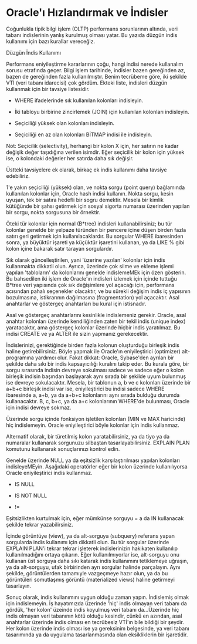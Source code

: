 # Oracle'ı Hızlandırmak ve İndisler

Coğunlukla tipik bilgi işlem (OLTP) performans sorunlarının altında,
veri tabanı indislerinin yanlış kurulmuş olması yatar. Bu yazıda
düzgün indis kullanımı için bazı kurallar vereceğiz.


Düzgün İndis Kullanımı

Performans eniyileştirme kararlarının çoğu, hangi indisi nerede kullanalım sorusu etrafında geçer. Bilgi işlem tarihinde, indisler bazen gereğinden az, bazen de gereğinden fazla kullanılmıştır. Benim tecrübeme göre, iki şekilde VTİ (veri tabanı idarecisi) çok gördüm. Ekteki liste, indisleri düzgün kullanmak için bir tavsiye listesidir.

* WHERE ifadelerinde sık kullanılan kolonları indisleyin.

* İki tabloyu birbirine zincirlemek (JOIN) için kullanılan kolonları indisleyin.

* Seçiciliği yüksek olan kolonları indisleyin.

* Seçiciliği en az olan kolonları BİTMAP indisi ile indisleyin.

Not: Seçicilik (selectivity), herhangi bir kolon X için, her satırın
ne kadar değişik değer taşıdığına verilen isimdir. Eğer seçicilik bir
kolon için yüksek ise, o kolondaki değerler her satırda daha sık
değişir.

Üstteki tavsiyelere ek olarak, birkaç ek indis kullanımı daha tavsiye
edebiliriz.

1'e yakın seçiciliği (yüksek) olan, ve nokta sorgu (point query)
bağlamında kullanılan kolonlar için, Oracle hash indisi
kullanın. Nokta sorgu, kesin uyuşan, tek bir satıra hedefli bir sogru
demektir. Mesela bir kimlik kütüğünde bir şahsı getirmek için sosyal
sigorta numarası üzerinden yapılan bir sorgu, nokta sorgusuna bir
örnektir.

Öteki tür kolonlar için normal (B*tree) indisleri kullanabilirsiniz;
bu tür kolonlar genelde bir yelpaze türünden bir pencere içine düşen
birden fazla satırı geri getirmek için kullanılacaklardır. Bu sorgular
WHERE ibaresinden sonra, ya büyüktür işareti ya küçüktür işaretini
kullanan, ya da LIKE % gibi kolon içine bakarak satır tarayan
sorgulardır.

Sık olarak güncelleştirilen, yani 'üzerine yazılan' kolonlar için
indis kullanmakta dikkatli olun. Ayrıca, üzerinde çok silme ve ekleme
işlemi yapılan 'tabloların' da kolonlarını genelde indislemeMEk için
özen gösterin. Bu bahsedilen iki işlem de Oracle'ın indisleri izlemek
için içinde tuttuğu B*tree veri yapısında çok sık değişimlere yol
açacağı için, performans acısından pahalı seçenekler olacaktır, ve bu
sürekli değişim indis iç yapısının bozulmasına, istikrarının
dağılmasına (fragmentation) yol açacaktır. Asal anahtarlar ve
göstergeç anahtarları bu kural için istisnadır.

Asal ve göstergeç anahtarlarını kesinlikle indislemeniz
gerekir. Oracle, asal anahtar kolonları üzerinde kendiliğinden zaten
bir tekil indis (unique index) yaratacaktır, ama göstergeç kolonlar
üzerinde hiçbir indis yaratılmaz. Bu indisi CREATE ve ya ALTER ile
sizin yapmanız gerekecektir.

İndislerinizi, gerektiğinde birden fazla kolonun oluşturduğu birleşik
indis haline getirebilirsiniz. Böyle yapmak ile Oracle'ın
eniyileştirici (optimizer) alt-programına yardımcı olur. Fakat dikkat:
Oracle, Sybase'den ayrılan bir şekilde daha sıkı bir indis
kapsayıcılığı kuralını takip eder. Bu kurala göre, bir sorgu sırasında
indisin devreye sokulması sadece ve sadece eğer o kolon birleşik
indisin başından başlayarak aynı sırada bir şekilde uyum bulunmuş ise
devreye sokulacaktır. Mesela, bir tablonun a, b ve c kolonları
üzerinde bir a+b+c birleşik indisi var ise, eniyileştirici bu indisi
sadece WHERE ibaresinde a, a+b, ya da a+b+c kolonlarını aynı sırada
bulduğu durumda kullanacaktır. B, c, b+c, ya da a+c kolonlarının
WHERE'de bulunması, Oracle için indisi devreye sokmaz.

Üzerinde sorgu içinde fonksiyon işletilen kolonları (MIN ve MAX
haricinde) hiç indislemeyin. Oracle eniyileştirici böyle kolonlar için
indis kullanmaz.

Alternatif olarak, bir türetilmiş kolon yaratabilirsiniz, ya da tiyo
ya da numaralar kullanarak sorgunuzu silbaştan
tasarlayabilirsiniz. EXPLAIN PLAN komutunu kullanarak sonuçlarınızı
kontrol edin.

Genelde üzerinde NULL ya da eşitsizlik karşılaştırılması yapılan
kolonları indisleyeMEyin. Aşağıdaki operatörler eğer bir kolon
üzerinde kullanılıyorsa Oracle eniyileştirici indis kullanmaz.


* IS NULL

* IS NOT NULL

* !=

Eşitsizlikten kurtulmak için, eğer mümkünse sorguyu = a da IN
kullanacak şekilde tekrar yazabilirsiniz.

İçinde görüntüye (view), ya da alt-sorguya (subquery) referans yapan
sorgularda indis kullanımı için dikkatli olun. Bu tür sorgular
üzerinde EXPLAIN PLAN'i tekrar tekrar işleterek indislerinizin
hakikaten kullanılıp kullanılmadığını ortaya çıkarın. Eğer
kullanılmıyorlar ise, alt-sorguyu onu kullanan üst sorguya daha sıkı
katarak indis kullanımını tetiklemeye uğraşın, ya da alt-sorguyu, ufak
birbirinden ayrı sorgular halinde parçalayın. Aynı şekilde,
görüntülerden tamamıyle vazgeçmeye hazır olun, ya da bu görüntüleri
somutlaşmış görüntü (materialized views) haline getirmeyi tasarlayın.

Sonuç olarak, indis kullanımını uygun olduğu zaman yapın. İndislemiş
olmak için indislemeyin. İş hayatımızda üzerinde 'hiç' indis olmayan
veri tabanı da gördük, 'her kolon' üzeinde indis koyulmuş veri tabanı
da...Üzerinde hiç indis olmayan veri tabanının kötü olduğu kesindir,
cünkü en azından, asal anahtarlar üzerinde indis olması en tecrübesiz
VTİ'ın bile bildiği bir şeydir. Her kolon üzerinde indis olması ise ya
gereksinim belgesinde, ya veri tabanı tasarımında ya da uygulama
tasarlanmasında olan eksikliklerin bir işaretidir.






